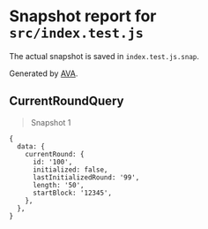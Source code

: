 # Snapshot report for `src/index.test.js`

The actual snapshot is saved in `index.test.js.snap`.

Generated by [AVA](https://ava.li).

## CurrentRoundQuery

> Snapshot 1

    {
      data: {
        currentRound: {
          id: '100',
          initialized: false,
          lastInitializedRound: '99',
          length: '50',
          startBlock: '12345',
        },
      },
    }
